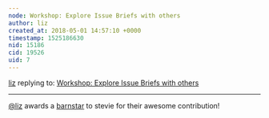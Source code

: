 ```yaml
---
node: Workshop: Explore Issue Briefs with others 
author: liz
created_at: 2018-05-01 14:57:10 +0000
timestamp: 1525186630
nid: 15186
cid: 19526
uid: 7
---
```




[liz](../profile/liz) replying to: [Workshop: Explore Issue Briefs with others ](../notes/stevie/11-14-2017/host-an-issue-brief-workshop)

----
[@liz](/profile/liz) awards a <a href="//publiclab.org/wiki/barnstars">barnstar</a> to stevie for their awesome contribution!